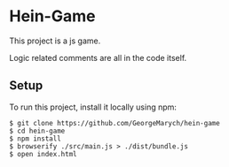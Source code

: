 # Hein-Game 

This project is a js game.

Logic related comments are all in the code itself.
	
## Setup
To run this project, install it locally using npm:

```
$ git clone https://github.com/GeorgeMarych/hein-game
$ cd hein-game
$ npm install
$ browserify ./src/main.js > ./dist/bundle.js
$ open index.html
```
